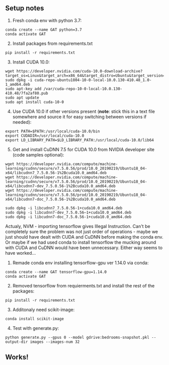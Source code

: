 ## Setup notes
1. Fresh conda env with python 3.7:
```
conda create --name GAT python=3.7
conda activate GAT
```
2. Install packages from requirements.txt
```
pip install -r requirements.txt
```

3. Install CUDA 10.0:
```
wget https://developer.nvidia.com/cuda-10.0-download-archive?target_os=Linux&target_arch=x86_64&target_distro=Ubuntu&target_version=1804&target_type=deblocal
sudo dpkg -i cuda-repo-ubuntu1804-10-0-local-10.0.130-410.48_1.0-1_amd64.deb
sudo apt-key add /var/cuda-repo-10-0-local-10.0.130-410.48/7fa2af80.pub
sudo apt update
sudo apt install cuda-10-0
```

4. Use CUDA 10.0 if other versions present (**note**: stick this in a text file somewhere 
and source it for easy switching between versions if needed):
```
export PATH=$PATH:/usr/local/cuda-10.0/bin
export CUDADIR=/usr/local/cuda-10.0
export LD_LIBRARY_PATH=$LD_LIBRARY_PATH:/usr/local/cuda-10.0/lib64
```

5. Get and install CuDNN 7.5 for CUDA 10.0 from NVIDIA developer site (code samples optional):
```
wget https://developer.nvidia.com/compute/machine-learning/cudnn/secure/v7.5.0.56/prod/10.0_20190219/Ubuntu18_04-x64/libcudnn7_7.5.0.56-1%2Bcuda10.0_amd64.deb
wget https://developer.nvidia.com/compute/machine-learning/cudnn/secure/v7.5.0.56/prod/10.0_20190219/Ubuntu18_04-x64/libcudnn7-dev_7.5.0.56-1%2Bcuda10.0_amd64.deb
wget https://developer.nvidia.com/compute/machine-learning/cudnn/secure/v7.5.0.56/prod/10.0_20190219/Ubuntu18_04-x64/libcudnn7-doc_7.5.0.56-1%2Bcuda10.0_amd64.deb
```
```
sudo dpkg -i libcudnn7_7.5.0.56-1+cuda10.0_amd64.deb
sudo dpkg -i libcudnn7-dev_7.5.0.56–1+cuda10.0_amd64.deb
sudo dpkg -i libcudnn7-doc_7.5.0.56-1+cuda10.0_amd64.deb
```
Actualy, NVM - importing tensorflow gives Illegal Instruction. Can't be completely sure the problem
was not just order of operations - maybe we just should have dealt with CUDA and CuDNN before
making the conda env. Or maybe if we had used conda to install tensorflow the mucking around
with CUDA and CuDNN would have been unnecessary. Either way seems to have worked...

1. Remade conda env installing tensorflow-gpu ver 1.14.0 via conda:
```
conda create --name GAT tensorflow-gpu=1.14.0
conda activate GAT
```
2. Removed tensorflow from requierments.txt and install the rest of the packages:

```
pip install -r requirements.txt
```

3. Additonaly need scikit-image:
```
conda install scikit-image
```

4. Test with generate.py:
```
python generate.py --gpus 0 --model gdrive:bedrooms-snapshot.pkl --output-dir images --images-num 32
```
## Works!